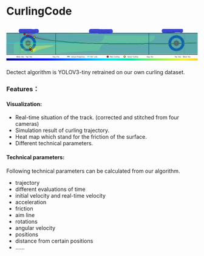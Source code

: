 # CurlingCode
![](https://github.com/sunwenzhang1996/CurlingCode/blob/main/1.png)
-------------
Dectect algorithm is YOLOV3-tiny retrained on our own curling dataset.
### Features：
#### Visualization:
- Real-time situation of the track. (corrected and stitched from four cameras)
- Simulation result of curling trajectory.
- Heat map which stand for the friction of the surface.
- Different technical parameters.

#### Technical parameters:

Following technical parameters can be calculated from our algorithm. 
- trajectory
- different evaluations of time
- initial velocity and real-time velocity
- acceleration
- friction
- aim line
- rotations
- angular velocity
- positions
- distance from certain positions
- ......


